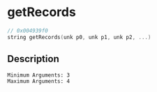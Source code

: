 # getRecords
```c
// 0x004939f0
string getRecords(unk p0, unk p1, unk p2, ...)
```
## Description
```
Minimum Arguments: 3
Maximum Arguments: 4
```
